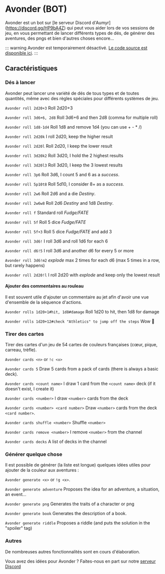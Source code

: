 # Avonder (BOT)

Avonder est un bot sur [le serveur Discord d'Aumyr] (https://discord.gg/HP9bA4Z) qui peut vous aider lors de vos sessions de jeu, en vous permettant de lancer différents types de dés, de générer des aventures, des pngs et bien d'autres choses encore...

::: warning
Avonder est temporairement désactivé. [Le code source est disponible ici](https://github.com/bertolinimarco/discord-bot-avonder).
:::

## Caractéristiques

### Dés à lancer

Avonder peut lancer une variété de dés de tous types et de toutes quantités, même avec des règles spéciales pour différents systèmes de jeu.

`Avonder roll 2d20+3` Roll 2d20+3

`Avonder roll 3d6+6, 2d8` Roll 3d6+6 and then 2d8 (comma for multiple roll)

`Avonder roll 1d8-1d4` Roll 1d8 and remove 1d4 (you can use + - \* /)

`Avonder roll 2d20k` I roll 2d20, keep the higher result

`Avonder roll 2d20l` Roll 2d20, I keep the lower result

`Avonder roll 3d20k2` Roll 3d20, I hold the 2 highest results

`Avonder roll 3d20l3` Roll 3d20, I keep the 3 lowest results

`Avonder roll 3p6` Roll 3d6, I count 5 and 6 as a _success_.

`Avonder roll 5p10t8` Roll 5d10, I consider 8+ as a _success_.

`Avonder roll 2w6` Roll 2d6 and a die _Destiny_.

`Avonder roll 2w6w8` Roll 2d6 _Destiny_ and 1d8 _Destiny_.

`Avonder roll f` Standard roll _Fudge/FATE_

`Avonder roll 5f` Roll 5 dice _Fudge/FATE_

`Avonder roll 5f+3` Roll 5 dice _Fudge/FATE_ and add 3

`Avonder roll 3d6!` I roll 3d6 and roll 1d6 for each 6

`Avonder roll d6!5` I roll 3d6 and another d6 for every 5 or more

`Avonder roll 3d6!m2` _explode_ max 2 times for each d6 (max 5 times in a row, but rarely happens)

`Avonder roll 2d20!l` I roll 2d20 with _explode_ and keep only the lowest result

#### Ajouter des commentaires au rouleau

Il est souvent utile d'ajouter un commentaire au jet afin d'avoir une vue d'ensemble de la séquence d'actions.

`Avonder rolls 1d20+1#hit, 1d8#damage` Roll 1d20 to hit, then 1d8 for damage

`Avonder rolls 1d20+12#check "Athletics" to jump off the steps` Wow :muscle:

### Tirer des cartes

Tirer des cartes d'un jeu de 54 cartes de couleurs françaises (cœur, pique, carreau, trèfle).

`Avonder cards <n>` or `!c <x>`

`Avonder cards 5` Draw 5 cards from a pack of cards (there is always a basic deck).

`Avonder cards <count name>` I draw 1 card from the `<count name>` deck (if it doesn't exist, I create it)

`Avonder cards <number>` I draw `<number>` cards from the deck

`Avonder cards <number> <card number>` Draw `<number>` cards from the deck `<card number>`.

`Avonder cards shuffle <number>` Shuffle `<number>`

`Avonder cards remove <number>` I remove `<number>` from the channel

`Avonder cards decks` A list of decks in the channel

### Générer quelque chose

Il est possible de générer (la liste est longue) quelques idées utiles pour ajouter de la couleur aux aventures :

`Avonder generate <x>` or `!g <x>`.

`Avonder generate adventure` Proposes the idea for an adventure, a situation, an event...

`Avonder generate png` Generates the traits of a character or png

`Avonder generate book` Generates the description of a book.

`Avonder generate riddle` Proposes a riddle (and puts the solution in the "spoiler" tag)

### Autres

De nombreuses autres fonctionnalités sont en cours d'élaboration.

Vous avez des idées pour Avonder ? Faites-nous en part sur notre [serveur Discord](https://discord.gg/HP9bA4Z)
